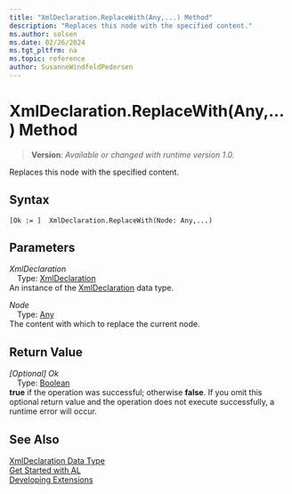 ```yaml
---
title: "XmlDeclaration.ReplaceWith(Any,...) Method"
description: "Replaces this node with the specified content."
ms.author: solsen
ms.date: 02/26/2024
ms.tgt_pltfrm: na
ms.topic: reference
author: SusanneWindfeldPedersen
---
```

[//]: # (START>DO_NOT_EDIT)
[//]: # (IMPORTANT:Do not edit any of the content between here and the END>DO_NOT_EDIT.)
[//]: # (Any modifications should be made in the .xml files in the ModernDev repo.)
# XmlDeclaration.ReplaceWith(Any,...) Method
> **Version**: _Available or changed with runtime version 1.0._

Replaces this node with the specified content.


## Syntax
```AL
[Ok := ]  XmlDeclaration.ReplaceWith(Node: Any,...)
```
## Parameters
*XmlDeclaration*  
&emsp;Type: [XmlDeclaration](xmldeclaration-data-type.md)  
An instance of the [XmlDeclaration](xmldeclaration-data-type.md) data type.  

*Node*  
&emsp;Type: [Any](../any/any-data-type.md)  
The content with which to replace the current node.  


## Return Value
*[Optional] Ok*  
&emsp;Type: [Boolean](../boolean/boolean-data-type.md)  
**true** if the operation was successful; otherwise **false**.   If you omit this optional return value and the operation does not execute successfully, a runtime error will occur.  


[//]: # (IMPORTANT: END>DO_NOT_EDIT)
## See Also
[XmlDeclaration Data Type](xmldeclaration-data-type.md)  
[Get Started with AL](../../devenv-get-started.md)  
[Developing Extensions](../../devenv-dev-overview.md)